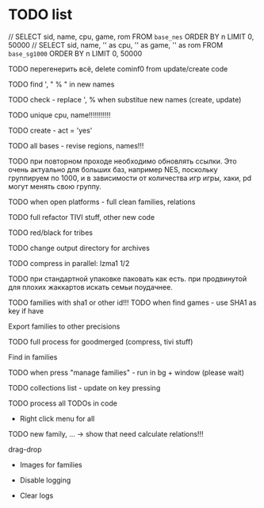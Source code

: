 # TODO list

// SELECT sid, name, cpu, game, rom FROM `base_nes` ORDER BY n LIMIT 0, 50000
// SELECT sid, name, '' as cpu, '' as game, '' as rom FROM `base_sg1000` ORDER BY n LIMIT 0, 50000


TODO перегенерить всё, delete cominf0 from update/create code

TODO find ', " % " in new names

TODO check - replace ', % when substitue new names (create, update)

TODO unique cpu, name!!!!!!!!!!!

TODO create - act = 'yes'

TODO all bases - revise regions, names!!!

TODO при повторном проходе необходимо обновлять ссылки. Это очень актуально для больших баз, например NES,
поскольку группируем по 1000, и в зависимости от количества игр игры, хаки, pd могут менять свою группу.

TODO when open platforms - full clean families, relations

TODO full refactor TIVI stuff, other new code

TODO red/black for tribes

TODO change output directory for archives

TODO compress in parallel: lzma1 1/2

TODO при стандартной упаковке паковать как есть. при продвинутой для плохих жаккартов искать семьи поудачнее.

TODO families with sha1 or other id!!!
TODO when find games - use SHA1 as key if have

Export families to other precisions

TODO full process for goodmerged (compress, tivi stuff)

Find in families

TODO when press "manage families" - run in bg + window (please wait)

TODO collections list - update on key pressing

TODO process all TODOs in code

* Right click menu for all

TODO new family, ... -> show that need calculate relations!!!

  drag-drop
  
  * Images for families

* Disable logging
* Clear logs